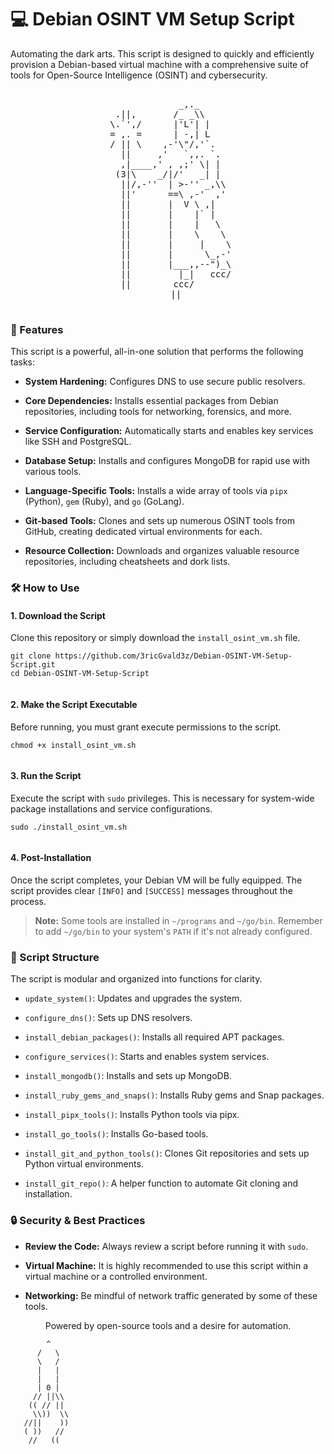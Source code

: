 # :computer: Debian OSINT VM Setup Script

Automating the dark arts. This script is designed to quickly and efficiently provision a Debian-based virtual machine with a comprehensive suite of tools for Open-Source Intelligence (OSINT) and cybersecurity.

<div align="center"> <pre> 
              _,._      
  .||,       /_ _\\     
 \.`',/      |'L'| |    
 = ,. =      | -,| L    
 / || \    ,-'\"/,'`.   
   ||     ,'   `,,. `.  
   ,|____,' , ,;' \| |  
  (3|\    _/|/'   _| |  
   ||/,-''  | >-'' _,\\ 
   ||'      ==\ ,-'  ,' 
   ||       |  V \ ,|   
   ||       |    |` |   
   ||       |    |   \  
   ||       |    \    \ 
   ||       |     |    \
   ||       |      \_,-'
   ||       |___,,--")_\
   ||         |_|   ccc/
   ||        ccc/       
   ||

</pre>

</div>

### :floppy_disk: Features

This script is a powerful, all-in-one solution that performs the following tasks:

-   **System Hardening:** Configures DNS to use secure public resolvers.
    
-   **Core Dependencies:** Installs essential packages from Debian repositories, including tools for networking, forensics, and more.
    
-   **Service Configuration:** Automatically starts and enables key services like SSH and PostgreSQL.
    
-   **Database Setup:** Installs and configures MongoDB for rapid use with various tools.
    
-   **Language-Specific Tools:** Installs a wide array of tools via `pipx` (Python), `gem` (Ruby), and `go` (GoLang).
    
-   **Git-based Tools:** Clones and sets up numerous OSINT tools from GitHub, creating dedicated virtual environments for each.
    
-   **Resource Collection:** Downloads and organizes valuable resource repositories, including cheatsheets and dork lists.
    

### :hammer_and_wrench: How to Use

#### 1. Download the Script

Clone this repository or simply download the `install_osint_vm.sh` file.

```
git clone https://github.com/3ricGvald3z/Debian-OSINT-VM-Setup-Script.git
cd Debian-OSINT-VM-Setup-Script


```

#### 2. Make the Script Executable

Before running, you must grant execute permissions to the script.

```
chmod +x install_osint_vm.sh


```

#### 3. Run the Script

Execute the script with `sudo` privileges. This is necessary for system-wide package installations and service configurations.

```
sudo ./install_osint_vm.sh


```

#### 4. Post-Installation

Once the script completes, your Debian VM will be fully equipped. The script provides clear `[INFO]` and `[SUCCESS]` messages throughout the process.

> **Note:** Some tools are installed in `~/programs` and `~/go/bin`. Remember to add `~/go/bin` to your system's `PATH` if it's not already configured.

### :scroll: Script Structure

The script is modular and organized into functions for clarity.

-   `update_system()`: Updates and upgrades the system.
    
-   `configure_dns()`: Sets up DNS resolvers.
    
-   `install_debian_packages()`: Installs all required APT packages.
    
-   `configure_services()`: Starts and enables system services.
    
-   `install_mongodb()`: Installs and sets up MongoDB.
    
-   `install_ruby_gems_and_snaps()`: Installs Ruby gems and Snap packages.
    
-   `install_pipx_tools()`: Installs Python tools via pipx.
    
-   `install_go_tools()`: Installs Go-based tools.
    
-   `install_git_and_python_tools()`: Clones Git repositories and sets up Python virtual environments.
    
-   `install_git_repo()`: A helper function to automate Git cloning and installation.
    

### :lock: Security & Best Practices

-   **Review the Code:** Always review a script before running it with `sudo`.
    
-   **Virtual Machine:** It is highly recommended to use this script within a virtual machine or a controlled environment.
    
-   **Networking:** Be mindful of network traffic generated by some of these tools.
    

<div align="center">

Powered by open-source tools and a desire for automation.

</div>

  
            ^
          /   \
          \   /
          |   |
          |   |
          | 0 |
         // ||\\
        (( // ||
         \\))  \\
       //||    ))
       ( ))   //
        //   ((




